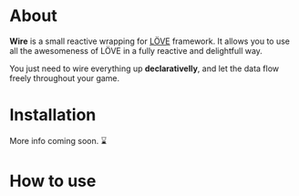 # About

**Wire** is a small reactive wrapping for [LÖVE](https://love2d.org/) framework.
It allows you to use all the awesomeness of LÖVE in a fully
reactive and delightfull way.

You just need to wire everything up **declarativelly**, and
let the data flow freely throughout your game.

# Installation

More info coming soon. :hourglass:

# How to use
